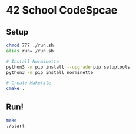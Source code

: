 # 42 School CodeSpcae

## Setup
```bash
chmod 777 ./run.sh
alias run=./run.sh

# Install Norminette
python3 -m pip install --upgrade pip setuptools
python3 -m pip install norminette

# Create Makefile
cmake .
```

## Run!

```bash
make
./start
```

